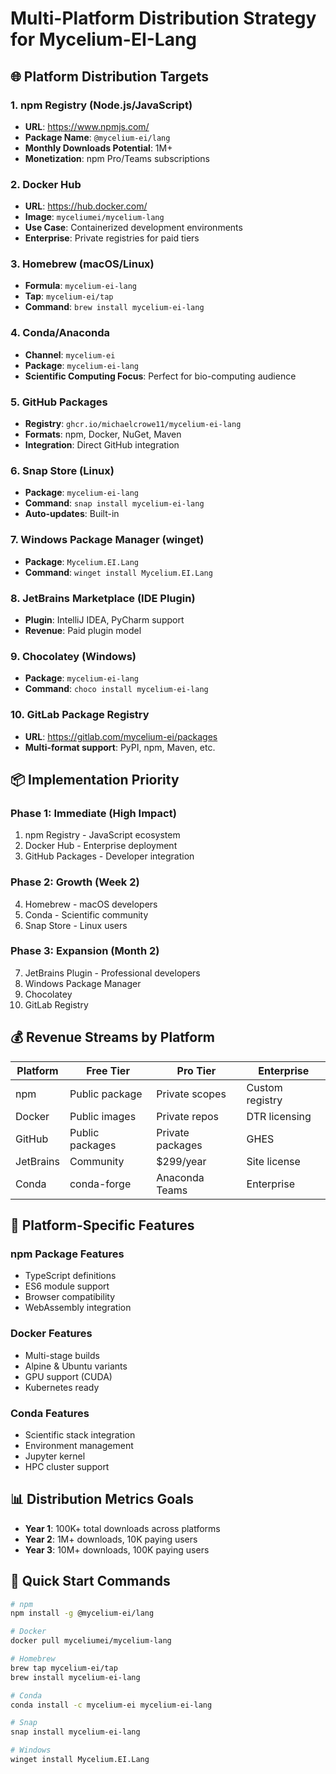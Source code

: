 # Multi-Platform Distribution Strategy for Mycelium-EI-Lang

## 🌐 Platform Distribution Targets

### 1. **npm Registry** (Node.js/JavaScript)
- **URL**: https://www.npmjs.com/
- **Package Name**: `@mycelium-ei/lang`
- **Monthly Downloads Potential**: 1M+
- **Monetization**: npm Pro/Teams subscriptions

### 2. **Docker Hub**
- **URL**: https://hub.docker.com/
- **Image**: `myceliumei/mycelium-lang`
- **Use Case**: Containerized development environments
- **Enterprise**: Private registries for paid tiers

### 3. **Homebrew** (macOS/Linux)
- **Formula**: `mycelium-ei-lang`
- **Tap**: `mycelium-ei/tap`
- **Command**: `brew install mycelium-ei-lang`

### 4. **Conda/Anaconda**
- **Channel**: `mycelium-ei`
- **Package**: `mycelium-ei-lang`
- **Scientific Computing Focus**: Perfect for bio-computing audience

### 5. **GitHub Packages**
- **Registry**: `ghcr.io/michaelcrowe11/mycelium-ei-lang`
- **Formats**: npm, Docker, NuGet, Maven
- **Integration**: Direct GitHub integration

### 6. **Snap Store** (Linux)
- **Package**: `mycelium-ei-lang`
- **Command**: `snap install mycelium-ei-lang`
- **Auto-updates**: Built-in

### 7. **Windows Package Manager (winget)**
- **Package**: `Mycelium.EI.Lang`
- **Command**: `winget install Mycelium.EI.Lang`

### 8. **JetBrains Marketplace** (IDE Plugin)
- **Plugin**: IntelliJ IDEA, PyCharm support
- **Revenue**: Paid plugin model

### 9. **Chocolatey** (Windows)
- **Package**: `mycelium-ei-lang`
- **Command**: `choco install mycelium-ei-lang`

### 10. **GitLab Package Registry**
- **URL**: https://gitlab.com/mycelium-ei/packages
- **Multi-format support**: PyPI, npm, Maven, etc.

## 📦 Implementation Priority

### Phase 1: Immediate (High Impact)
1. npm Registry - JavaScript ecosystem
2. Docker Hub - Enterprise deployment
3. GitHub Packages - Developer integration

### Phase 2: Growth (Week 2)
4. Homebrew - macOS developers
5. Conda - Scientific community
6. Snap Store - Linux users

### Phase 3: Expansion (Month 2)
7. JetBrains Plugin - Professional developers
8. Windows Package Manager
9. Chocolatey
10. GitLab Registry

## 💰 Revenue Streams by Platform

| Platform | Free Tier | Pro Tier | Enterprise |
|----------|-----------|----------|------------|
| npm | Public package | Private scopes | Custom registry |
| Docker | Public images | Private repos | DTR licensing |
| GitHub | Public packages | Private packages | GHES |
| JetBrains | Community | $299/year | Site license |
| Conda | conda-forge | Anaconda Teams | Enterprise |

## 🔧 Platform-Specific Features

### npm Package Features
- TypeScript definitions
- ES6 module support
- Browser compatibility
- WebAssembly integration

### Docker Features
- Multi-stage builds
- Alpine & Ubuntu variants
- GPU support (CUDA)
- Kubernetes ready

### Conda Features
- Scientific stack integration
- Environment management
- Jupyter kernel
- HPC cluster support

## 📊 Distribution Metrics Goals

- **Year 1**: 100K+ total downloads across platforms
- **Year 2**: 1M+ downloads, 10K paying users
- **Year 3**: 10M+ downloads, 100K paying users

## 🚀 Quick Start Commands

```bash
# npm
npm install -g @mycelium-ei/lang

# Docker
docker pull myceliumei/mycelium-lang

# Homebrew
brew tap mycelium-ei/tap
brew install mycelium-ei-lang

# Conda
conda install -c mycelium-ei mycelium-ei-lang

# Snap
snap install mycelium-ei-lang

# Windows
winget install Mycelium.EI.Lang
```